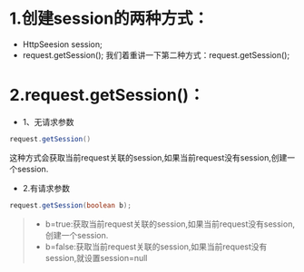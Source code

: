 # 1.创建session的两种方式：
* HttpSeesion session;
* request.getSession();
我们着重讲一下第二种方式：request.getSession();
# 2.request.getSession()：
* 1、无请求参数
``` java
request.getSession()
```
这种方式会获取当前request关联的session,如果当前request没有session,创建一个session.
* 2.有请求参数
```java
request.getSession(boolean b);
```
> * b=true:获取当前request关联的session,如果当前request没有session,创建一个session.
> * b=false:获取当前request关联的session,如果当前request没有session,就设置session=null